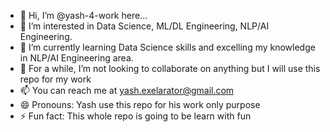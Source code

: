 - 👋 Hi, I’m @yash-4-work here...
- 👀 I’m interested in Data Science, ML/DL Engineering, NLP/AI Engineering.
- 🌱 I’m currently learning Data Science skills and excelling my knowledge in NLP/AI Engineering area.
- 💞️ For a while, I’m not looking to collaborate on anything but I will use this repo for my work
- 📫 You can reach me at yash.exelarator@gmail.com
- 😄 Pronouns: Yash use this repo for  his work only purpose
- ⚡ Fun fact: This whole repo is going to be learn with fun

<!---
yash-4-work/yash-4-work is a ✨ special ✨ repository because its `README.md` (this file) appears on your GitHub profile.
You can click the Preview link to take a look at your changes.
--->

